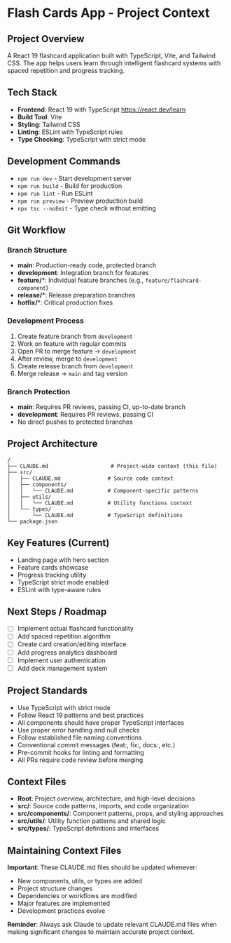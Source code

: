 # Flash Cards App - Project Context

## Project Overview

A React 19 flashcard application built with TypeScript, Vite, and Tailwind CSS. The app helps users learn through intelligent flashcard systems with spaced repetition and progress tracking.

## Tech Stack

- **Frontend**: React 19 with TypeScript <https://react.dev/learn>
- **Build Tool**: Vite
- **Styling**: Tailwind CSS
- **Linting**: ESLint with TypeScript rules
- **Type Checking**: TypeScript with strict mode

## Development Commands

- `npm run dev` - Start development server
- `npm run build` - Build for production
- `npm run lint` - Run ESLint
- `npm run preview` - Preview production build
- `npx tsc --noEmit` - Type check without emitting

## Git Workflow

### Branch Structure
- **main**: Production-ready code, protected branch
- **development**: Integration branch for features
- **feature/***: Individual feature branches (e.g., `feature/flashcard-component`)
- **release/***: Release preparation branches
- **hotfix/***: Critical production fixes

### Development Process
1. Create feature branch from `development`
2. Work on feature with regular commits
3. Open PR to merge feature → `development`
4. After review, merge to `development`
5. Create release branch from `development`
6. Merge release → `main` and tag version

### Branch Protection
- **main**: Requires PR reviews, passing CI, up-to-date branch
- **development**: Requires PR reviews, passing CI
- No direct pushes to protected branches

## Project Architecture

```
/
├── CLAUDE.md                    # Project-wide context (this file)
├── src/
│   ├── CLAUDE.md               # Source code context
│   ├── components/
│   │   └── CLAUDE.md           # Component-specific patterns
│   ├── utils/
│   │   └── CLAUDE.md           # Utility functions context
│   └── types/
│       └── CLAUDE.md           # TypeScript definitions
└── package.json
```

## Key Features (Current)

- Landing page with hero section
- Feature cards showcase
- Progress tracking utility
- TypeScript strict mode enabled
- ESLint with type-aware rules

## Next Steps / Roadmap

- [ ] Implement actual flashcard functionality
- [ ] Add spaced repetition algorithm
- [ ] Create card creation/editing interface
- [ ] Add progress analytics dashboard
- [ ] Implement user authentication
- [ ] Add deck management system

## Project Standards

- Use TypeScript with strict mode
- Follow React 19 patterns and best practices
- All components should have proper TypeScript interfaces
- Use proper error handling and null checks
- Follow established file naming conventions
- Conventional commit messages (feat:, fix:, docs:, etc.)
- Pre-commit hooks for linting and formatting
- All PRs require code review before merging

## Context Files

- **Root**: Project overview, architecture, and high-level decisions
- **src/**: Source code patterns, imports, and code organization
- **src/components/**: Component patterns, props, and styling approaches
- **src/utils/**: Utility function patterns and shared logic
- **src/types/**: TypeScript definitions and interfaces

## Maintaining Context Files

**Important**: These CLAUDE.md files should be updated whenever:
- New components, utils, or types are added
- Project structure changes
- Dependencies or workflows are modified
- Major features are implemented
- Development practices evolve

**Reminder**: Always ask Claude to update relevant CLAUDE.md files when making significant changes to maintain accurate project context.
